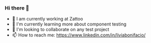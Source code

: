 ### Hi there 👋

- 🔭 I am currently working at Zattoo
- 🌱 I'm currently learning more about component testing
- 👯 I'm looking to collaborate on any test project
- 📫 How to reach me: https://www.linkedin.com/in/liviabonifacio/
